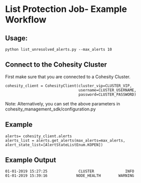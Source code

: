 # List Protection Job- Example Workflow

## Usage: 
```
python list_unresolved_alerts.py --max_alerts 10
```

## Connect to the Cohesity Cluster
First make sure that you are connected to a Cohesity Cluster.
```
cohesity_client = CohesityClient(cluster_vip=CLUSTER_VIP,
                                 username=CLUSTER_USERNAME, 
                                 password=CLUSTER_PASSWORD)
```
Note: Alternatively, you can set the above parameters in cohesity_management_sdk/configuration.py

## Example
``` 
alerts= cohesity_client.alerts
alerts_list = alerts.get_alerts(max_alerts=max_alerts, alert_state_list=[AlertStateListEnum.KOPEN])
```


## Example Output
```
01-01-2019 15:27:25              CLUSTER              INFO
01-01-2019 15:39:16             NODE_HEALTH        WARNING

```
